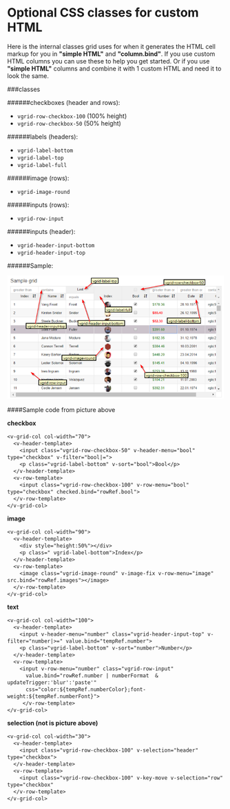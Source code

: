 # Optional CSS classes for custom HTML
Here is the internal classes grid uses for when it generates the HTML cell markup for you in **"simple HTML"** and **"column.bind"**.
If you use custom HTML columns you can use these to help you get started. Or if you use **"simple HTML"** columns and combine it with 1 custom HTML and need it to look the same.

###classes

######checkboxes (header and rows):
* ```vgrid-row-checkbox-100``` (100% height)
* ```vgrid-row-checkbox-50```  (50% height)

######labels (headers):
* ```vgrid-label-bottom```
* ```vgrid-label-top```
* ```vgrid-label-full```

######image (rows):
* ```vgrid-image-round```


######inputs (rows):
* ```vgrid-row-input```


######inputs (header):
* ```vgrid-header-input-bottom```
* ```vgrid-header-input-top```




######Sample:

![classes image](cssclasses.png)




####Sample code from picture above

**checkbox** 
```
<v-grid-col col-width="70">
  <v-header-template>
    <input class="vgrid-row-checkbox-50" v-header-menu="bool" type="checkbox" v-filter="bool|=">
    <p class="vgrid-label-bottom" v-sort="bool">Bool</p>
  </v-header-template>
  <v-row-template>
    <input class="vgrid-row-checkbox-100" v-row-menu="bool" type="checkbox" checked.bind="rowRef.bool">
  </v-row-template>
</v-grid-col>
```

**image**
```
<v-grid-col col-width="90">
  <v-header-template>
    <div style="height:50%"></div>
    <p class=" vgrid-label-bottom">Index</p>
  </v-header-template>
  <v-row-template>
    <image class="vgrid-image-round" v-image-fix v-row-menu="image" src.bind="rowRef.images"></image>
  </v-row-template>
</v-grid-col>
```

**text**
```
<v-grid-col col-width="100">
  <v-header-template>
    <input v-header-menu="number" class="vgrid-header-input-top" v-filter="number|>=" value.bind="tempRef.number">
    <p class="vgrid-label-bottom" v-sort="number">Number</p>
  </v-header-template>
  <v-row-template>
    <input v-row-menu="number" class="vgrid-row-input" 
      value.bind="rowRef.number | numberFormat  & updateTrigger:'blur':'paste'"
      css="color:${tempRef.numberColor};font-weight:${tempRef.numberFont}">
     </v-row-template>
</v-grid-col>
```

**selection (not is picture above)**
```
<v-grid-col col-width="30">
  <v-header-template>
    <input class="vgrid-row-checkbox-100" v-selection="header" type="checkbox">
  </v-header-template>
  <v-row-template>
    <input class="vgrid-row-checkbox-100" v-key-move v-selection="row" type="checkbox"
  </v-row-template>
</v-grid-col>

````